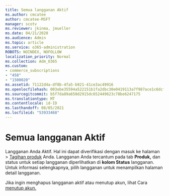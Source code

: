 ```yaml
---
title: Semua langganan Aktif
ms.author: cmcatee
author: cmcatee-MSFT
manager: scotv
ms.reviewer: jkinma, jmueller
ms.date: 04/21/2020
ms.audience: Admin
ms.topic: article
ms.service: o365-administration
ROBOTS: NOINDEX, NOFOLLOW
localization_priority: Normal
ms.collection: Adm_O365
ms.custom:
- commerce_subscriptions
- "458"
- "1500020"
ms.assetid: 71122d4a-df0b-4fa5-b921-41ce3ac49916
ms.openlocfilehash: 003ebe35594a522151b1fa2dbc30e0419113a7f987ace1c6dcf01e2ba733dde8
ms.sourcegitcommit: b5f7da89a650d2915dc652449623c78be6247175
ms.translationtype: MT
ms.contentlocale: id-ID
ms.lasthandoff: 08/05/2021
ms.locfileid: "53933468"
---
```

# <a name="all-subscriptions-are-active"></a>Semua langganan Aktif

Langganan Anda Aktif. Hal ini dapat diverifikasi dengan  masuk ke halaman \> [Tagihan produk](https://go.microsoft.com/fwlink/p/?linkid=842054) Anda. Langganan Anda tercantum pada tab **Produk,** dan status untuk setiap langganan diperlihatkan di **kolom Status** langganan. Untuk informasi selengkapnya, pilih langganan untuk menampilkan halaman detail langganan.
  
Jika ingin menghapus langganan aktif atau menutup akun, lihat Cara [menutup akun.](https://docs.microsoft.com/microsoft-365/commerce/close-your-account?view=o365-worldwide)
